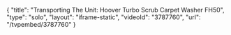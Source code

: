 {
    "title": "Transporting The Unit: Hoover Turbo Scrub Carpet Washer FH50",
    "type": "solo",
    "layout": "iframe-static",
    "videoId": "3787760",
    "url": "\/tvpembed\/3787760"
}